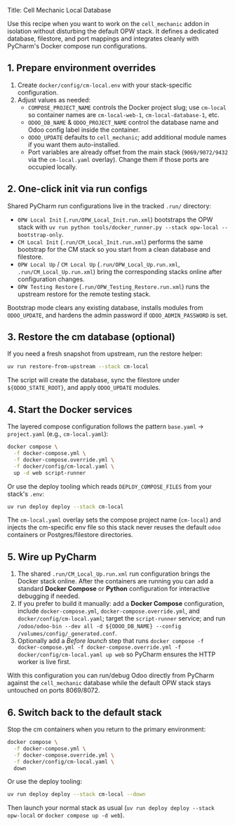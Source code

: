 Title: Cell Mechanic Local Database

Use this recipe when you want to work on the `cell_mechanic` addon in isolation without disturbing the default OPW
stack. It defines a dedicated database, filestore, and port mappings and integrates cleanly with PyCharm's Docker
compose run configurations.

## 1. Prepare environment overrides

1. Create `docker/config/cm-local.env` with your stack-specific configuration.
2. Adjust values as needed:
    - `COMPOSE_PROJECT_NAME` controls the Docker project slug; use `cm-local` so container names are
      `cm-local-web-1`, `cm-local-database-1`, etc.
    - `ODOO_DB_NAME` & `ODOO_PROJECT_NAME` control the database name and Odoo config label inside the container.
    - `ODOO_UPDATE` defaults to `cell_mechanic`; add additional module names if you want them auto-installed.
    - Port variables are already offset from the main stack (`9069/9072/9432` via the `cm-local.yaml` overlay). Change
      them if those ports are occupied locally.

## 2. One-click init via run configs

Shared PyCharm run configurations live in the tracked `.run/` directory:

- `OPW Local Init` (`.run/OPW_Local_Init.run.xml`) bootstraps the OPW stack with
  `uv run python tools/docker_runner.py --stack opw-local --bootstrap-only`.
- `CM Local Init` (`.run/CM_Local_Init.run.xml`) performs the same bootstrap for the CM stack so you start from a clean
  database and filestore.
- `OPW Local Up` / `CM Local Up` (`.run/OPW_Local_Up.run.xml`, `.run/CM_Local_Up.run.xml`) bring the corresponding
  stacks online after configuration changes.
- `OPW Testing Restore` (`.run/OPW_Testing_Restore.run.xml`) runs the upstream restore for the remote testing stack.

Bootstrap mode clears any existing database, installs modules from `ODOO_UPDATE`, and hardens the admin password if
`ODOO_ADMIN_PASSWORD` is set.

## 3. Restore the cm database (optional)

If you need a fresh snapshot from upstream, run the restore helper:

```bash
uv run restore-from-upstream --stack cm-local
```

The script will create the database, sync the filestore under `${ODOO_STATE_ROOT}`, and apply `ODOO_UPDATE` modules.

## 4. Start the Docker services

The layered compose configuration follows the pattern `base.yaml` → `project.yaml` (e.g., `cm-local.yaml`):

```bash
docker compose \
  -f docker-compose.yml \
  -f docker-compose.override.yml \
  -f docker/config/cm-local.yaml \
  up -d web script-runner
```

Or use the deploy tooling which reads `DEPLOY_COMPOSE_FILES` from your stack's `.env`:

```bash
uv run deploy deploy --stack cm-local
```

The `cm-local.yaml` overlay sets the compose project name (`cm-local`) and injects the cm-specific env file so this
stack never reuses the default `odoo` containers or Postgres/filestore directories.

## 5. Wire up PyCharm

1. The shared `.run/CM_Local_Up.run.xml` run configuration brings the Docker stack online. After the containers are
   running you can add a standard **Docker Compose** or **Python** configuration for interactive debugging if needed.
2. If you prefer to build it manually: add a **Docker Compose** configuration, include
   `docker-compose.yml`, `docker-compose.override.yml`, and `docker/config/cm-local.yaml`; target the `script-runner`
   service; and run `/odoo/odoo-bin --dev all -d ${ODOO_DB_NAME} --config /volumes/config/_generated.conf`.
3. Optionally add a *Before launch* step that runs
   `docker compose -f docker-compose.yml -f docker-compose.override.yml -f docker/config/cm-local.yaml up web` so
   PyCharm ensures the HTTP worker is live first.

With this configuration you can run/debug Odoo directly from PyCharm against the `cell_mechanic` database while the
default OPW stack stays untouched on ports 8069/8072.

## 6. Switch back to the default stack

Stop the cm containers when you return to the primary environment:

```bash
docker compose \
  -f docker-compose.yml \
  -f docker-compose.override.yml \
  -f docker/config/cm-local.yaml \
  down
```

Or use the deploy tooling:

```bash
uv run deploy deploy --stack cm-local --down
```

Then launch your normal stack as usual (`uv run deploy deploy --stack opw-local` or `docker compose up -d web`).

